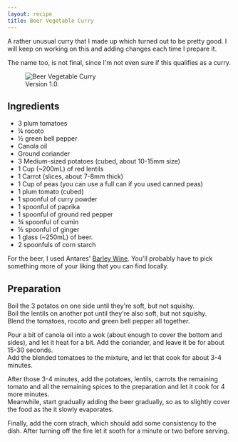 ```yaml
---
layout: recipe
title: Beer Vegetable Curry
---
```


A rather unusual curry that I made up which turned out to be pretty good. I will keep on working on this and adding changes each time I prepare it.

The name too, is not final, since I'm not even sure if this qualifies as a curry.

<figure>
  <img src="/images/recipes/beer-vegetable-curry.jpg" alt="Beer Vegetable Curry">
  <figcaption>Version 1.0.</figcaption>
</figure>

Ingredients
-----------

 * 3 plum tomatoes
 * &frac14; rocoto
 * &frac12; green bell pepper
 * Canola oil
 * Ground coriander
 * 3 Medium-sized potatoes (cubed, about 10-15mm size)
 * 1 Cup (~200mL) of red lentils
 * 1 Carrot (slices, about 7-8mm thick)
 * 1 Cup of peas (you can use a full can if you used canned peas)
 * 1 plum tomato (cubed)
 * 1 spoonful of curry powder
 * 1 spoonful of paprika
 * 1 spoonful of ground red pepper
 * &frac34; spoonful of cumin
 * &frac12; spoonful of ginger
 * 1 glass (~250mL) of beer.
 * 2 spoonfuls of corn starch

For the beer, I used Antares' [Barley Wine](http://www.cervezaantares.com/beers.php?iId=5). You'll probably have to pick something more of your liking that you can find locally.

Preparation
-----------

Boil the 3 potatos on one side until they're soft, but not squishy.  
Boil the lentils on another pot until they're also soft, but not squishy.  
Blend the tomatoes, rocoto and green bell pepper all together.  

Pour a bit of canola oil into a wok (about enough to cover the bottom and sides), and let it heat for a bit. Add the coriander, and leave it be for about 15-30 seconds.  
Add the blended tomatoes to the mixture, and let that cook for about 3-4 minutes.

After those 3-4 minutes, add the potatoes, lentils, carrots the remaining tomato and all the remaining spices to the preparation and let it cook for 4 more minutes.  
Meanwhile, start gradually adding the beer gradually, so as to slightly cover the food as the it slowly evaporates.

Finally, add the corn strach, which should add some consistency to the dish. After turning off the fire let it sooth for a minute or two before serving.
